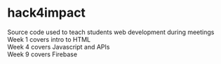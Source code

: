 # hack4impact
Source code used to teach students web development during meetings <br />
Week 1 covers intro to HTML  <br />
Week 4 covers Javascript and APIs <br />
Week 9 covers Firebase <br />
